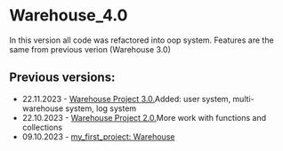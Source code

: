# Warehouse_4.0

In this version all code was refactored into oop system. 
Features are the same from previous verion (Warehouse 3.0)


## Previous versions: 
- 22.11.2023 - [Warehouse Project 3.0.](https://github.com/mkskh/warehouse_project_3.0)Added: user system, multi-warehouse system, log system
- 22.10.2023 - [Warehouse Project 2.0.](https://github.com/mkskh/updated_project_warehouse)More work with functions and collections
- 09.10.2023 - [my_first_project: Warehouse](https://github.com/mkskh/my_first_project)


